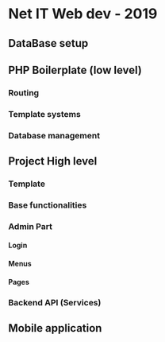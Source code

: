 # Net IT Web dev  - 2019

## DataBase setup

## PHP Boilerplate (low level)

### Routing
### Template systems 
### Database management

## Project High level

### Template
### Base functionalities
### Admin Part

#### Login
#### Menus
#### Pages

### Backend API (Services)

## Mobile application

